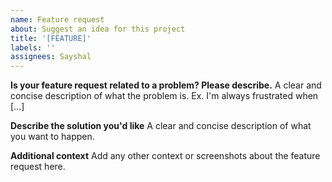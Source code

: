 ```yaml
---
name: Feature request
about: Suggest an idea for this project
title: '[FEATURE]'
labels: ''
assignees: Sayshal
---
```


**Is your feature request related to a problem? Please describe.**
A clear and concise description of what the problem is. Ex. I'm always frustrated when [...]

**Describe the solution you'd like**
A clear and concise description of what you want to happen.

**Additional context**
Add any other context or screenshots about the feature request here.

